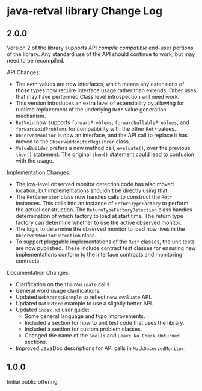 # java-retval library Change Log


## 2.0.0

Version 2 of the library supports API *compile compatible* end-user portions of the library.  Any standard use of the API should continue to work, but may need to be recompiled.


API Changes:

* The `Ret*` values are now interfaces, which means any extensions of those types now require interface usage rather than extends.  Other uses that may have performed Class level introspection will need work.
* This version introduces an extra level of extensibility by allowing for runtime replacement of the underlying `Ret*` value generation mechanism. 
* `RetVoid` now supports `forwardProblems`, `forwardNullableProblems`, and `forwardVoidProblems` for compatibility with the other `Ret*` values.
* `ObservedMonitor` is now an interface, and the API call to replace it has moved to the `ObservedMonitorRegistrar` class.
* `ValueBuilder` prefers a new method call, `evaluate()`, over the previous `then()` statement.  The original `then()` statement could lead to confusion with the usage.


Implementation Changes:

* The low-level observed monitor detection code has also moved location, but implementations shouldn't be directly using that.
* The `RetGenerator` class now handles calls to construct the `Ret*` instances.  This calls into an instance of `ReturnTypeFactory` to perform the actual construction.  The `ReturnTypeFactoryDetection` class handles determination of which factory to load at start time.  The return type factory can determine whether to use the active observed monitor.
* The logic to determine the observed monitor to load now lives in the `ObservedMonitorDetection` class.
* To support pluggable implementations of the `Ret*` classes, the unit tests are now published.  These include contract test classes for ensuring new implementations conform to the interface contracts and monitoring contracts.


Documentation Changes:

* Clarification on the `thenValidate` calls.
* General word usage clarifications.
* Updated `WebAccessExample` to reflect new `evaluate` API.
* Updated `DataStore` example to use a slightly better API.
* Updated `index.md` user guide:
  * Some general language and typo improvements.
  * Included a section for how to unit test code that uses the library.
  * Included a section for custom problem classes.
  * Changed the name of the `Smells` and `Leave No Check Unturned` sections.
* Improved JavaDoc descriptions for API calls in `MockObservedMonitor`.


## 1.0.0

Initial public offering.
